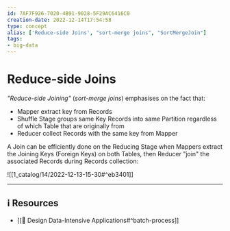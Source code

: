```yaml
---
id: 7AF7F926-7020-4B91-9028-5F29AC6416C0
creation-date: 2022-12-14T17:54:58 
type: concept
alias: ['Reduce-side Joins', "sort-merge joins", "SortMergeJoin"]
tags:  
- big-data 
---
```


# Reduce-side Joins 

*"Reduce-side Joining"* (*sort-merge joins*) emphasises on the fact that:  
- Mapper extract key from Records 
- Shuffle Stage groups same Key Records into same Partition regardless of which Table that are originally from
- Reducer collect Records with the same key from Mapper

A Join can be efficiently done on the Reducing Stage when Mappers extract the Joining Keys (Foreign Keys) on both Tables, then Reducer "join" the associated Records during Records collection: 

![[1_catalog/14/2022-12-13-15-30#^eb3401]]


---
## ℹ️ Resources
- [[📕 Design Data-Intensive Applications#^batch-process]]
